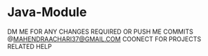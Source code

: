 # Java-Module
DM ME FOR ANY CHANGES REQUIRED OR PUSH ME COMMITS
@MAHENDRAACHARI37@GMAIL.COM
COONECT FOR PROJECTS RELATED HELP
